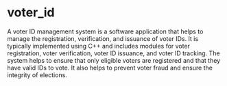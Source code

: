 # voter_id

A voter ID management system is a software application that helps to manage the registration, verification, and issuance of voter IDs. It is typically implemented using C++ and includes modules for voter registration, voter verification, voter ID issuance, and voter ID tracking. The system helps to ensure that only eligible voters are registered and that they have valid IDs to vote. It also helps to prevent voter fraud and ensure the integrity of elections.
